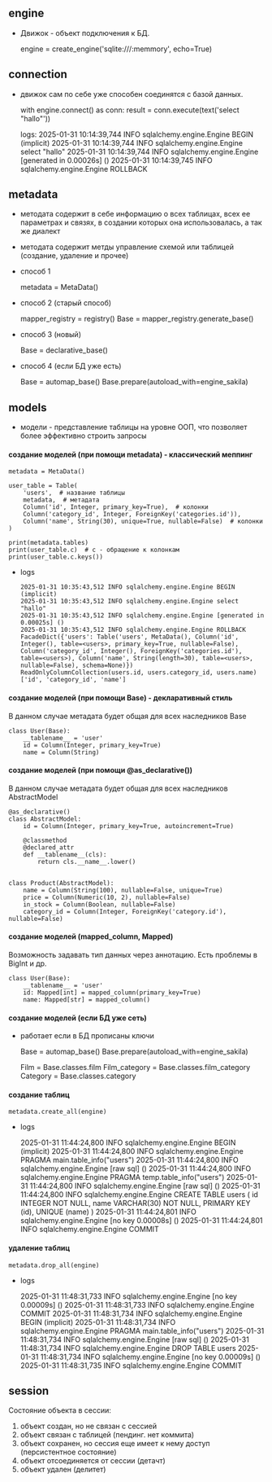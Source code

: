 ## engine


- Движок - объект подключения к БД.


    engine = create_engine('sqlite:///:memmory', echo=True)

## connection
- движок сам по себе уже способен соединятся с базой данных.


    with engine.connect() as conn:
        result = conn.execute(text('select "hallo"'))

    logs:
    2025-01-31 10:14:39,744 INFO sqlalchemy.engine.Engine BEGIN (implicit)
    2025-01-31 10:14:39,744 INFO sqlalchemy.engine.Engine select "hallo"
    2025-01-31 10:14:39,744 INFO sqlalchemy.engine.Engine [generated in 0.00026s] ()
    2025-01-31 10:14:39,745 INFO sqlalchemy.engine.Engine ROLLBACK


## metadata

- методата содержит в себе информацию о всех таблицах, всех ее параметрах и связях, в создании которых она использовалась, а так же диалект
- методата содержит метды управление схемой или таблицей (создание, удаление и прочее)

- способ 1
 

    metadata = MetaData()

- способ 2 (старый способ)


    mapper_registry = registry()
    Base = mapper_registry.generate_base()

- способ 3 (новый)


    Base = declarative_base()

- способ 4 (если БД уже есть)


    Base = automap_base()
    Base.prepare(autoload_with=engine_sakila)



## models
- модели - представление таблицы на уровне ООП, что позволяет более эффективно строить запросы

#### создание моделей (при помощи metadata) - классический меппинг

    metadata = MetaData()

    user_table = Table(
        'users',  # название таблицы
        metadata,  # метадата
        Column('id', Integer, primary_key=True),  # колонки
        Column('category_id', Integer, ForeignKey('categories.id')),
        Column('name', String(30), unique=True, nullable=False)  # колонки
    )
    
    print(metadata.tables)
    print(user_table.c)  # с - обращение к колонкам
    print(user_table.c.keys())

- logs

      2025-01-31 10:35:43,512 INFO sqlalchemy.engine.Engine BEGIN (implicit)
      2025-01-31 10:35:43,512 INFO sqlalchemy.engine.Engine select "hallo"
      2025-01-31 10:35:43,512 INFO sqlalchemy.engine.Engine [generated in 0.00025s] ()
      2025-01-31 10:35:43,512 INFO sqlalchemy.engine.Engine ROLLBACK
      FacadeDict({'users': Table('users', MetaData(), Column('id', Integer(), table=<users>, primary_key=True, nullable=False), Column('category_id', Integer(), ForeignKey('categories.id'), table=<users>), Column('name', String(length=30), table=<users>, nullable=False), schema=None)})
      ReadOnlyColumnCollection(users.id, users.category_id, users.name)
      ['id', 'category_id', 'name']


#### создание моделей (при помощи Base) - декларативный стиль
В данном случае метадата будет общая для всех наследников Base

    class User(Base):
        __tablename__ = 'user'
        id = Column(Integer, primary_key=True)
        name = Column(String)

#### создание моделей (при помощи @as_declarative())
В данном случае метадата будет общая для всех наследников AbstractModel

    @as_declarative()
    class AbstractModel:
        id = Column(Integer, primary_key=True, autoincrement=True)
    
        @classmethod
        @declared_attr
        def __tablename__(cls):
            return cls.__name__.lower()
    
    
    class Product(AbstractModel):
        name = Column(String(100), nullable=False, unique=True)
        price = Column(Numeric(10, 2), nullable=False)
        in_stock = Column(Boolean, nullable=False)
        category_id = Column(Integer, ForeignKey('category.id'), nullable=False)



#### создание моделей (mapped_column, Mapped)
Возможность задавать тип данных через аннотацию. Есть проблемы в BigInt и др. 


    class User(Base):
        __tablename__ = 'user'
        id: Mapped[int] = mapped_column(primary_key=True)
        name: Mapped[str] = mapped_column()


#### создание моделей (если БД уже сеть)
- работает если в БД прописаны ключи


    Base = automap_base()
    Base.prepare(autoload_with=engine_sakila)
    
    Film = Base.classes.film
    Film_category = Base.classes.film_category
    Category = Base.classes.category


#### создание таблиц

    metadata.create_all(engine)

- logs


    2025-01-31 11:44:24,800 INFO sqlalchemy.engine.Engine BEGIN (implicit)
    2025-01-31 11:44:24,800 INFO sqlalchemy.engine.Engine PRAGMA main.table_info("users")
    2025-01-31 11:44:24,800 INFO sqlalchemy.engine.Engine [raw sql] ()
    2025-01-31 11:44:24,800 INFO sqlalchemy.engine.Engine PRAGMA temp.table_info("users")
    2025-01-31 11:44:24,800 INFO sqlalchemy.engine.Engine [raw sql] ()
    2025-01-31 11:44:24,800 INFO sqlalchemy.engine.Engine 
    CREATE TABLE users (
        id INTEGER NOT NULL, 
        name VARCHAR(30) NOT NULL, 
        PRIMARY KEY (id), 
        UNIQUE (name)
    )
    2025-01-31 11:44:24,801 INFO sqlalchemy.engine.Engine [no key 0.00008s] ()
    2025-01-31 11:44:24,801 INFO sqlalchemy.engine.Engine COMMIT


#### удаление таблиц


    metadata.drop_all(engine)


- logs


    2025-01-31 11:48:31,733 INFO sqlalchemy.engine.Engine [no key 0.00009s] ()
    2025-01-31 11:48:31,733 INFO sqlalchemy.engine.Engine COMMIT
    2025-01-31 11:48:31,734 INFO sqlalchemy.engine.Engine BEGIN (implicit)
    2025-01-31 11:48:31,734 INFO sqlalchemy.engine.Engine PRAGMA main.table_info("users")
    2025-01-31 11:48:31,734 INFO sqlalchemy.engine.Engine [raw sql] ()
    2025-01-31 11:48:31,734 INFO sqlalchemy.engine.Engine 
    DROP TABLE users
    2025-01-31 11:48:31,734 INFO sqlalchemy.engine.Engine [no key 0.00009s] ()
    2025-01-31 11:48:31,735 INFO sqlalchemy.engine.Engine COMMIT



## session

Состояние объекта в сессии:
1) объект создан, но не связан с сессией
2) объект связан с таблицей (пендинг. нет коммита)
3) объект сохранен, но сессия еще имеет к нему доступ (персистентное состояние)
4) объект отсоединяется от сессии (детачт)
5) объект удален (делитет)






